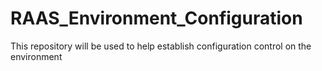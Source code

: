 # RAAS_Environment_Configuration
This repository will be used to help establish configuration control on the environment
